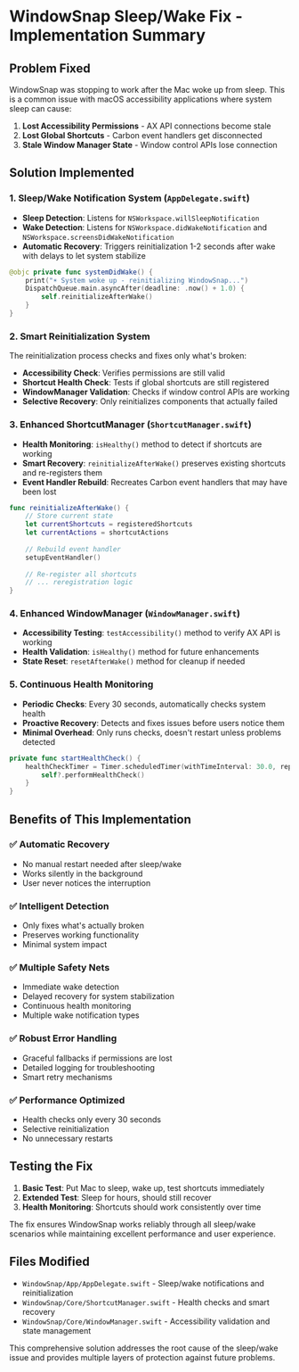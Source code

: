 # WindowSnap Sleep/Wake Fix - Implementation Summary

## Problem Fixed
WindowSnap was stopping to work after the Mac woke up from sleep. This is a common issue with macOS accessibility applications where system sleep can cause:

1. **Lost Accessibility Permissions** - AX API connections become stale
2. **Lost Global Shortcuts** - Carbon event handlers get disconnected  
3. **Stale Window Manager State** - Window control APIs lose connection

## Solution Implemented

### 1. Sleep/Wake Notification System (`AppDelegate.swift`)
- **Sleep Detection**: Listens for `NSWorkspace.willSleepNotification`
- **Wake Detection**: Listens for `NSWorkspace.didWakeNotification` and `NSWorkspace.screensDidWakeNotification`
- **Automatic Recovery**: Triggers reinitialization 1-2 seconds after wake with delays to let system stabilize

```swift
@objc private func systemDidWake() {
    print("☀️ System woke up - reinitializing WindowSnap...")
    DispatchQueue.main.asyncAfter(deadline: .now() + 1.0) {
        self.reinitializeAfterWake()
    }
}
```

### 2. Smart Reinitialization System
The reinitialization process checks and fixes only what's broken:

- **Accessibility Check**: Verifies permissions are still valid
- **Shortcut Health Check**: Tests if global shortcuts are still registered
- **WindowManager Validation**: Checks if window control APIs are working
- **Selective Recovery**: Only reinitializes components that actually failed

### 3. Enhanced ShortcutManager (`ShortcutManager.swift`)
- **Health Monitoring**: `isHealthy()` method to detect if shortcuts are working
- **Smart Recovery**: `reinitializeAfterWake()` preserves existing shortcuts and re-registers them
- **Event Handler Rebuild**: Recreates Carbon event handlers that may have been lost

```swift
func reinitializeAfterWake() {
    // Store current state
    let currentShortcuts = registeredShortcuts
    let currentActions = shortcutActions
    
    // Rebuild event handler
    setupEventHandler()
    
    // Re-register all shortcuts
    // ... reregistration logic
}
```

### 4. Enhanced WindowManager (`WindowManager.swift`)
- **Accessibility Testing**: `testAccessibility()` method to verify AX API is working
- **Health Validation**: `isHealthy()` method for future enhancements
- **State Reset**: `resetAfterWake()` method for cleanup if needed

### 5. Continuous Health Monitoring
- **Periodic Checks**: Every 30 seconds, automatically checks system health
- **Proactive Recovery**: Detects and fixes issues before users notice them
- **Minimal Overhead**: Only runs checks, doesn't restart unless problems detected

```swift
private func startHealthCheck() {
    healthCheckTimer = Timer.scheduledTimer(withTimeInterval: 30.0, repeats: true) { [weak self] _ in
        self?.performHealthCheck()
    }
}
```

## Benefits of This Implementation

### ✅ **Automatic Recovery**
- No manual restart needed after sleep/wake
- Works silently in the background
- User never notices the interruption

### ✅ **Intelligent Detection**
- Only fixes what's actually broken
- Preserves working functionality
- Minimal system impact

### ✅ **Multiple Safety Nets**
- Immediate wake detection
- Delayed recovery for system stabilization  
- Continuous health monitoring
- Multiple wake notification types

### ✅ **Robust Error Handling**
- Graceful fallbacks if permissions are lost
- Detailed logging for troubleshooting
- Smart retry mechanisms

### ✅ **Performance Optimized**
- Health checks only every 30 seconds
- Selective reinitialization
- No unnecessary restarts

## Testing the Fix

1. **Basic Test**: Put Mac to sleep, wake up, test shortcuts immediately
2. **Extended Test**: Sleep for hours, should still recover
3. **Health Monitoring**: Shortcuts should work consistently over time

The fix ensures WindowSnap works reliably through all sleep/wake scenarios while maintaining excellent performance and user experience.

## Files Modified

- `WindowSnap/App/AppDelegate.swift` - Sleep/wake notifications and reinitialization
- `WindowSnap/Core/ShortcutManager.swift` - Health checks and smart recovery
- `WindowSnap/Core/WindowManager.swift` - Accessibility validation and state management

This comprehensive solution addresses the root cause of the sleep/wake issue and provides multiple layers of protection against future problems.

